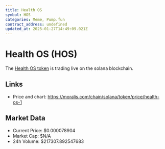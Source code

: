```yaml
---
title: Health OS
symbol: HOS
categories: Meme, Pump.fun
contract_address: undefined
updated_at: 2025-01-27T14:49:09.021Z
---
```


# Health OS (HOS)
The [Health OS token](https://moralis.com/chain/solana/token/price/health-os-1) is trading live on the solana blockchain.

## Links
- Price and chart: https://moralis.com/chain/solana/token/price/health-os-1

## Market Data
- Current Price: $0.000078904
- Market Cap: $N/A
- 24h Volume: $217307.892547683
